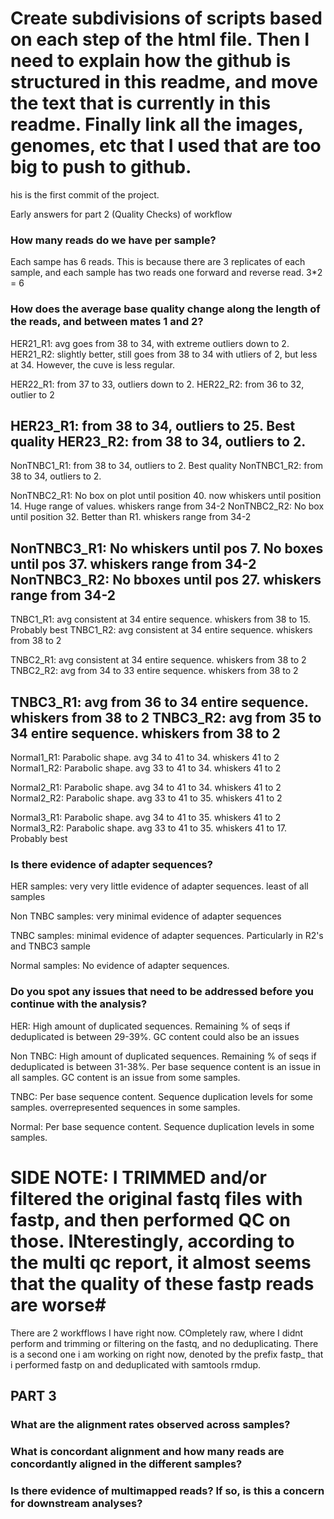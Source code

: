 # **Create subdivisions of scripts based on each step of the html file. Then I need to explain how the github is structured in this readme, and move the text that is currently in this readme. Finally link all the images, genomes, etc that I used that are too big to push to github.**




his is the first commit of the project.


Early answers for part 2 (Quality Checks) of workflow

### **How many reads do we have per sample?**
Each sampe has 6 reads. This is because there are 3 replicates of each sample, and each sample has two reads one forward and reverse read. 3*2 = 6 

### **How does the average base quality change along the length of the reads, and between mates 1 and 2?**
HER21_R1: avg goes from 38 to 34, with extreme outliers down to 2. 
HER21_R2: slightly better, still goes from 38 to 34 with utliers of 2, but less at 34. However, the cuve is less regular. 

HER22_R1: from 37 to 33, outliers down to 2. 
HER22_R2: from 36 to 32, outlier to 2

HER23_R1: from 38 to 34, outliers to 25. Best quality
HER23_R2: from 38 to 34, outliers to 2. 
---------------------------------
NonTNBC1_R1: from 38 to 34, outliers to 2. Best quality
NonTNBC1_R2: from 38 to 34, outliers to 2. 

NonTNBC2_R1: No box on plot until position 40. now whiskers until position 14. Huge range of values. whiskers range from 34-2
NonTNBC2_R2: No box until position 32. Better than R1. whiskers range from 34-2

NonTNBC3_R1: No whiskers until pos 7. No boxes until pos 37. whiskers range from 34-2
NonTNBC3_R2: No bboxes until pos 27. whiskers range from 34-2
---------------------------------
TNBC1_R1: avg consistent at 34 entire sequence. whiskers from 38 to 15. Probably best
TNBC1_R2: avg consistent at 34 entire sequence. whiskers from 38 to 2

TNBC2_R1: avg consistent at 34 entire sequence. whiskers from 38 to 2
TNBC2_R2: avg from 34 to 33 entire sequence. whiskers from 38 to 2

TNBC3_R1: avg from 36 to 34 entire sequence. whiskers from 38 to 2
TNBC3_R2: avg from 35 to 34 entire sequence. whiskers from 38 to 2
---------------------------------
Normal1_R1: Parabolic shape. avg 34 to 41 to 34. whiskers 41 to 2
Normal1_R2: Parabolic shape. avg 33 to 41 to 34. whiskers 41 to 2

Normal2_R1: Parabolic shape. avg 34 to 41 to 34. whiskers 41 to 2
Normal2_R2: Parabolic shape. avg 33 to 41 to 35. whiskers 41 to 2


Normal3_R1: Parabolic shape. avg 34 to 41 to 35. whiskers 41 to 2
Normal3_R2: Parabolic shape. avg 33 to 41 to 35. whiskers 41 to 17. Probably best
### **Is there evidence of adapter sequences?**

HER samples: very very little evidence of adapter sequences. least of all samples

Non TNBC samples: very minimal evidence of adapter sequences

TNBC samples: minimal evidence of adapter sequences. Particularly in R2's and TNBC3 sample

Normal samples: No evidence of adapter sequences.


### **Do you spot any issues that need to be addressed before you continue with the analysis?**

HER: High amount of duplicated sequences. Remaining % of seqs if deduplicated is between 29-39%. GC content could also be an issues

Non TNBC: High amount of duplicated sequences. Remaining % of seqs if deduplicated is between 31-38%.  Per base sequence content is an issue in all samples. GC content is an issue from some samples. 

TNBC: Per base sequence content. Sequence duplication levels for some samples. overrepresented sequences in some samples.

Normal: Per base sequence content. Sequence duplication levels in some samples.

# SIDE NOTE: I TRIMMED and/or filtered the original fastq files with fastp, and then performed QC on those. INterestingly, according to the multi qc report, it almost seems that the quality of these fastp reads are worse#

There are 2 workfflows I have right now. COmpletely raw, where I didnt perform and trimming or filtering on the fastq, and no deduplicating. There is a second one i am working on right now, denoted by the prefix fastp_ that i performed fastp on and deduplicated with samtools rmdup.

## **PART 3**

### **What are the alignment rates observed across samples?**
### **What is concordant alignment and how many reads are concordantly aligned in the different samples?**
### **Is there evidence of multimapped reads? If so, is this a concern for downstream analyses?**